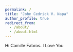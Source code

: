 ```yaml
---
permalink: /
title: "John Cedrick V. Napa"
author_profile: true
redirect_from:
  - /about/
  - /about.html
---
```


Hi Camille Fabros. I Love You
